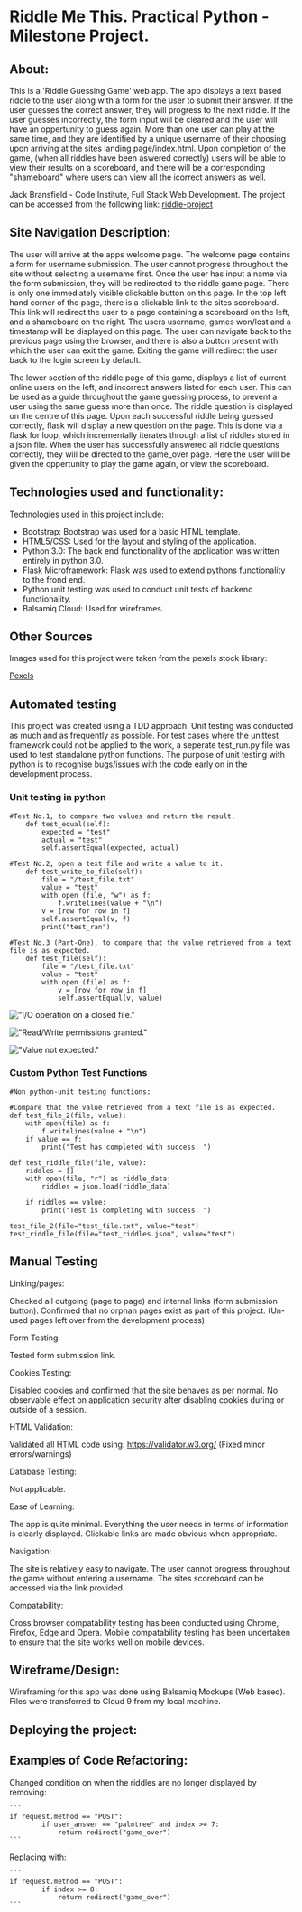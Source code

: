 # Riddle Me This. Practical Python - Milestone Project.


## About: 
This is a 'Riddle Guessing Game' web app. 
The app displays a text based riddle to the user along with a form for the user to submit their answer.
If the user guesses the correct answer, they will progress to the next riddle. 
If the user guesses incorrectly, the form input will be cleared and the user will have an oppertunity to guess again.
More than one user can play at the same time, and they are identified by a unique username of their choosing upon arriving at the sites landing page/index.html. 
Upon completion of the game, (when all riddles have been aswered correctly) users will be able to view their results on a scoreboard, and there will be a corresponding "shameboard" where users can view all the icorrect answers as well.


Jack Bransfield - Code Institute, Full Stack Web Development. 
The project can be accessed from the following link: [riddle-project](https://riddle-project.herokuapp.com/)


## Site Navigation Description:
The user will arrive at the apps welcome page.
The welcome page contains a form for username submission. 
The user cannot progress throughout the site without selecting a username first. 
Once the user has input a name via the form submission, they will be redirected to the riddle game page. 
There is only one immediately visible clickable button on this page.
In the top left hand corner of the page, there is a clickable link to the sites scoreboard.
This link will redirect the user to a page containing a scoreboard on the left, and a shameboard on the right. 
The users username, games won/lost and a timestamp will be displayed on this page. 
The user can navigate back to the previous page using the browser, and there is also a button present with which the user can exit the game.
Exiting the game will redirect the user back to the login screen by default. 

The lower section of the riddle page of this game, displays a list of current online users on the left, and incorrect answers listed for each user.
This can be used as a guide throughout the game guessing process, to prevent a user using the same guess more than once. 
The riddle question is displayed on the centre of this page. 
Upon each successful riddle being guessed correctly, flask will display a new question on the page. 
This is done via a flask for loop, which incrementally iterates through a list of riddles stored in a json file. 
When the user has successfully answered all riddle questions correctly, they will be directed to the game_over page. 
Here the user will be given the oppertunity to play the game again, or view the scoreboard. 


## Technologies used and functionality:
Technologies used in this project include:
    
* Bootstrap: Bootstrap was used for a basic HTML template.
* HTML5/CSS: Used for the layout and styling of the application. 
* Python 3.0: The back end functionality of the application was written entirely in python 3.0.
* Flask Microframework: Flask was used to extend pythons functionality to the frond end. 
* Python unit testing was used to conduct unit tests of backend functionality. 
* Balsamiq Cloud: Used for wireframes.


## Other Sources
Images used for this project were taken from the pexels stock library:

[Pexels](https://www.pexels.com/)


## Automated testing
This project was created using a TDD approach.
Unit testing was conducted as much and as frequently as possible. 
For test cases where the unittest  framework could not be applied to the work, a seperate test_run.py file was used to test standalone python functions. 
The purpose of unit testing with python is to recognise bugs/issues with the code early on in the development process. 

### Unit testing in python

```
#Test No.1, to compare two values and return the result. 
    def test_equal(self):
        expected = "test"
        actual = "test"
        self.assertEqual(expected, actual)
```
```
#Test No.2, open a text file and write a value to it. 
    def test_write_to_file(self):
        file = "/test_file.txt"
        value = "test"
        with open (file, "w") as f:
            f.writelines(value + "\n")
        v = [row for row in f]
        self.assertEqual(v, f)
        print("test_ran")
```
```
#Test No.3 (Part-One), to compare that the value retrieved from a text file is as expected. 
    def test_file(self):
        file = "/test_file.txt"
        value = "test"
        with open (file) as f:
            v = [row for row in f]
            self.assertEqual(v, value)
```

!["I/O operation on a closed file."](https://s3-ap-southeast-2.amazonaws.com/practical-python-milestone-project/input_output_operation_on_closed_file.PNG)

!["Read/Write permissions granted."](https://s3-ap-southeast-2.amazonaws.com/practical-python-milestone-project/read_write_permissions_granted_text_file.PNG)

!["Value not expected."](https://s3-ap-southeast-2.amazonaws.com/practical-python-milestone-project/value_not_expected.PNG)


### Custom Python Test Functions
 
```
#Non python-unit testing functions:
    
#Compare that the value retrieved from a text file is as expected. 
def test_file_2(file, value):
    with open(file) as f:
        f.writelines(value + "\n")
    if value == f:
        print("Test has completed with success. ")
```
```
def test_riddle_file(file, value):
    riddles = []
    with open(file, "r") as riddle_data:
        riddles = json.load(riddle_data)	
                
    if riddles == value:
        print("Test is completing with success. ")
```
```
test_file_2(file="test_file.txt", value="test")
test_riddle_file(file="test_riddles.json", value="test")
```
 
## Manual Testing


Linking/pages:

Checked all outgoing (page to page) and internal links (form submission button).
Confirmed that no orphan pages exist as part of this project. (Un-used pages left over from the development process)

Form Testing:

Tested form submission link.

Cookies Testing:

Disabled cookies and confirmed that the site behaves as per normal.
No observable effect on application security after disabling cookies during or outside of a session.

HTML Validation:

Validated all HTML code using: https://validator.w3.org/ (Fixed minor errors/warnings)

Database Testing:

Not applicable.

Ease of Learning:

The app is quite minimal. Everything the user needs in terms of information is clearly displayed. Clickable links are made obvious when appropriate.

Navigation:

The site is relatively easy to navigate. 
The user cannot progress throughout the game without entering a username. 
The sites scoreboard can be accessed via the link provided. 

Compatability:

Cross browser compatability testing has been conducted using Chrome, Firefox, Edge and Opera.
Mobile compatability testing has been undertaken to ensure that the site works well on mobile devices. 


## Wireframe/Design:
Wireframing for this app was done using Balsamiq Mockups (Web based).
Files were transferred to Cloud 9 from my local machine.


## Deploying the project:


## Examples of Code Refactoring:

Changed condition on when the riddles are no longer displayed by removing:
    
    ```
    if request.method == "POST":
			if user_answer == "palmtree" and index >= 7:
				return redirect("game_over")
    ```
    
Replacing with:
   
    ```
    if request.method == "POST":
			if index >= 8:
				return redirect("game_over")
	```
	